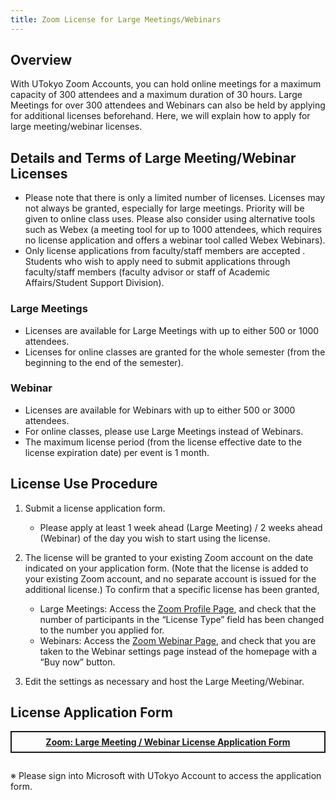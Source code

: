 ```yaml
---
title: Zoom License for Large Meetings/Webinars
---
```


## Overview
With UTokyo Zoom Accounts, you can hold online meetings for a maximum capacity of 300 attendees and a maximum duration of 30 hours.
Large Meetings for over 300 attendees and Webinars can also be held by applying for additional licenses beforehand. Here, we will explain how to apply for large meeting/webinar licenses. 

## Details and Terms of Large Meeting/Webinar Licenses
* Please note that there is only a limited number of licenses. Licenses may not always be granted, especially for large meetings. Priority will be given to online class uses. Please also consider using alternative tools such as Webex (a meeting tool for up to 1000 attendees, which requires no license application and offers a webinar tool called Webex Webinars).
* Only license applications from faculty/staff members are accepted . Students who wish to apply need to submit applications through faculty/staff members (faculty advisor or staff of Academic Affairs/Student Support Division).

### Large Meetings
* Licenses are available for Large Meetings with up to either 500 or 1000 attendees.
* Licenses for online classes are granted for the whole semester (from the beginning to the end of the semester). 

### Webinar
* Licenses are available for Webinars with up to either 500 or 3000 attendees.
* For online classes, please use Large Meetings instead of Webinars.
* The maximum license period (from the license effective date to the license expiration date) per event is 1 month. 


## License Use Procedure 
1. Submit a license application form.
    * Please apply at least 1 week ahead (Large Meeting) / 2 weeks ahead (Webinar) of the day you wish to start using the license.

1. The license will be granted to your existing Zoom account on the date indicated on your application form. (Note that the license is added to your existing Zoom account, and no separate account is issued for the additional license.)
To confirm that a specific license has been granted, 
    * Large Meetings: Access the [Zoom Profile Page](https://u-tokyo-ac-jp.zoom.us/profile), and check that the number of participants in the “License Type” field has been changed to the number you applied for.
    * Webinars: Access the [Zoom Webinar Page](https://u-tokyo-ac-jp.zoom.us/webinar/), and check that you are taken to the Webinar settings page instead of the homepage with a “Buy now” button.
1. Edit the settings as necessary and host the Large Meeting/Webinar. 

## License Application Form
<div style="border: 2px solid currentcolor; margin: 1em 0 2em; padding: 0.5em; font-weight: bold; text-align: center;">
<a href="https://forms.office.com/Pages/ResponsePage.aspx?id=T6978HAr10eaAgh1yvlMhAOryJfPzL1FjzXqqqmbJCVUNFdHNUlYR1ZFNkdSUTRGVVBPWVc3NlRYTC4u">Zoom: Large Meeting / Webinar License Application Form</a>
</div>

※ Please sign into Microsoft with UTokyo Account to access the application form. 
